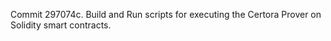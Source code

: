 Commit 297074c.                    Build and Run scripts for executing the Certora Prover on Solidity smart contracts.